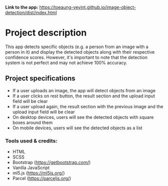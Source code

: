 **Link to the app:** https://toeaung-yeyint.github.io/image-object-detection/dist/index.html
<br/>

# Project description

This app detects specific objects (e.g. a person from an image with a person in it) and display the detected objects along with their respective confidence scores. However, it's important to note that the detection system is not perfect and may not achieve 100% accuracy.

## Project specifications

- If a user uploads an image, the app will detect objects from an image
- If a user clicks on rest button, the result section and the upload input field will be clear
- If a user upload again, the result section with the previous image and the upload input field will be clear
- On desktop devices, users will see the detected objects with square boxes around them
- On mobile devices, users will see the detected objects as a list

### Tools used & credits:

- HTML
- SCSS
- Bootstrap (https://getbootstrap.com/)
- Vanilla JavaScript
- ml5.js (https://ml5js.org/)
- Parcel (https://parceljs.org/)
